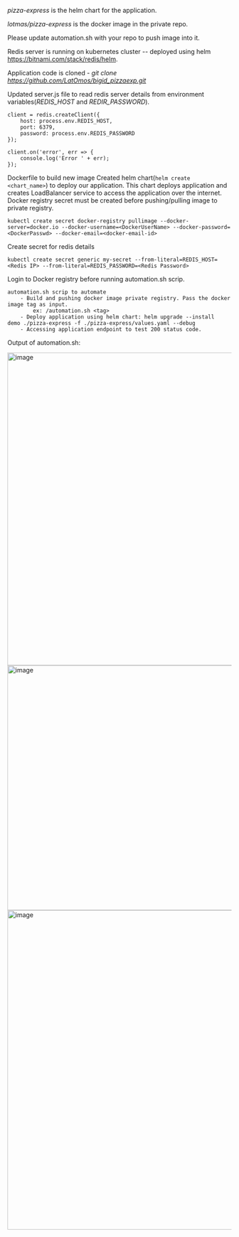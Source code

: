 *pizza-express* is the helm chart for the application.

*lotmas/pizza-express* is the docker image in the private repo. 

Please update automation.sh with your repo to push image into it.

Redis server is running on kubernetes cluster -- deployed using helm https://bitnami.com/stack/redis/helm.

Application code is cloned - *git clone https://github.com/LatOmos/bigid_pizzaexp.git*

Updated server.js file to read redis server details from environment variables(*REDIS_HOST* and *REDIR_PASSWORD*).

```
client = redis.createClient({
    host: process.env.REDIS_HOST,
    port: 6379,
    password: process.env.REDIS_PASSWORD
});

client.on('error', err => {
    console.log('Error ' + err);
});
```
Dockerfile to build new image
Created helm chart(```helm create <chart_name>```) to deploy our application. This chart deploys application and creates LoadBalancer service to access the application over the internet.
Docker registry secret must be created before pushing/pulling image to private registry.

    kubectl create secret docker-registry pullimage --docker-server=docker.io --docker-username=<DockerUserName> --docker-password=<DockerPasswd> --docker-email=<docker-email-id> 
    
Create secret for redis details
```
kubectl create secret generic my-secret --from-literal=REDIS_HOST=<Redis IP> --from-literal=REDIS_PASSWORD=<Redis Password>     
```

Login to Docker registry before running automation.sh scrip.     
```
automation.sh scrip to automate
    - Build and pushing docker image private registry. Pass the docker image tag as input.
        ex: /automation.sh <tag>
    - Deploy application using helm chart: helm upgrade --install  demo ./pizza-express -f ./pizza-express/values.yaml --debug
    - Accessing application endpoint to test 200 status code.
```

Output of automation.sh:


<img width="704" alt="image" src="https://user-images.githubusercontent.com/88339614/155887065-315ecf97-5903-4962-a25f-886a2e780628.png">

<img width="551" alt="image" src="https://user-images.githubusercontent.com/88339614/155887179-c71a07cd-3f98-4a81-9080-0af52c054881.png">

<img width="719" alt="image" src="https://user-images.githubusercontent.com/88339614/155887378-c511636a-e073-4675-904c-6260b25ff4b2.png">
